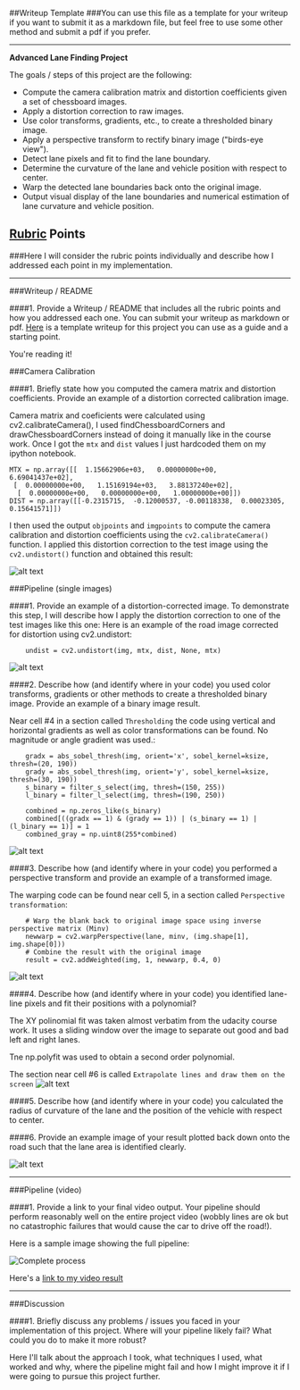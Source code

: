 ##Writeup Template
###You can use this file as a template for your writeup if you want to submit it as a markdown file, but feel free to use some other method and submit a pdf if you prefer.

---

**Advanced Lane Finding Project**

The goals / steps of this project are the following:

* Compute the camera calibration matrix and distortion coefficients given a set of chessboard images.
* Apply a distortion correction to raw images.
* Use color transforms, gradients, etc., to create a thresholded binary image.
* Apply a perspective transform to rectify binary image ("birds-eye view").
* Detect lane pixels and fit to find the lane boundary.
* Determine the curvature of the lane and vehicle position with respect to center.
* Warp the detected lane boundaries back onto the original image.
* Output visual display of the lane boundaries and numerical estimation of lane curvature and vehicle position.

[//]: # (Image References)

[image1]: ./camera_cal/calibration15.jpg "Distorted"
[image2]: ./undistort.jpg "Undistorted"
[image3]: ./road-undistorted.png "Road Transformed"
[image4]: ./road-binary.png "Binary Example"
[image5]: ./road-region.png "Region of interest"
[image6]: ./road-perspective.png "Road perspective"
[image7]: ./road-polifit.png "Fitted curves"
[image8]: ./road-output.png "Output"
[image9]: ./road-process.png "Complete process"
[video1]: ./result.mp4 "Video"

## [Rubric](https://review.udacity.com/#!/rubrics/571/view) Points
###Here I will consider the rubric points individually and describe how I addressed each point in my implementation.  

---
###Writeup / README

####1. Provide a Writeup / README that includes all the rubric points and how you addressed each one.  You can submit your writeup as markdown or pdf.  [Here](https://github.com/udacity/CarND-Advanced-Lane-Lines/blob/master/writeup_template.md) is a template writeup for this project you can use as a guide and a starting point.  

You're reading it!

###Camera Calibration

####1. Briefly state how you computed the camera matrix and distortion coefficients. Provide an example of a distortion corrected calibration image.

Camera matrix and coeficients were calculated using cv2.calibrateCamera(), I used findChessboardCorners and drawChessboardCorners instead of doing it manually like in the course work. Once I got the `mtx` and `dist` values I just hardcoded them on my ipython notebook.

```
MTX = np.array([[  1.15662906e+03,   0.00000000e+00,   6.69041437e+02],
 [  0.00000000e+00,   1.15169194e+03,   3.88137240e+02],
  [  0.00000000e+00,   0.00000000e+00,   1.00000000e+00]])
DIST = np.array([[-0.2315715,  -0.12000537, -0.00118338,  0.00023305,  0.15641571]])
```

I then used the output `objpoints` and `imgpoints` to compute the camera calibration and distortion coefficients using the `cv2.calibrateCamera()` function.  I applied this distortion correction to the test image using the `cv2.undistort()` function and obtained this result: 

![alt text][image1]

###Pipeline (single images)

####1. Provide an example of a distortion-corrected image.
To demonstrate this step, I will describe how I apply the distortion correction to one of the test images like this one:
Here is an example of the road image corrected for distortion using cv2.undistort:

```
    undist = cv2.undistort(img, mtx, dist, None, mtx)
```

![alt text][image2]

####2. Describe how (and identify where in your code) you used color transforms, gradients or other methods to create a thresholded binary image.  Provide an example of a binary image result.

Near cell #4 in a section called `Thresholding` the code using vertical and horizontal gradients as well as color transformations can be found. No magnitude or angle gradient was used.:

```
    gradx = abs_sobel_thresh(img, orient='x', sobel_kernel=ksize, thresh=(20, 190))
    grady = abs_sobel_thresh(img, orient='y', sobel_kernel=ksize, thresh=(30, 190))
    s_binary = filter_s_select(img, thresh=(150, 255))
    l_binary = filter_l_select(img, thresh=(190, 250))
    
    combined = np.zeros_like(s_binary)
    combined[((gradx == 1) & (grady == 1)) | (s_binary == 1) | (l_binary == 1)] = 1
    combined_gray = np.uint8(255*combined)
```




![alt text][image3]

####3. Describe how (and identify where in your code) you performed a perspective transform and provide an example of a transformed image.

The warping code can be found near cell 5, in a section called `Perspective transformation`:

```
    # Warp the blank back to original image space using inverse perspective matrix (Minv)
    newwarp = cv2.warpPerspective(lane, minv, (img.shape[1], img.shape[0])) 
    # Combine the result with the original image
    result = cv2.addWeighted(img, 1, newwarp, 0.4, 0)
```

![alt text][image6]

####4. Describe how (and identify where in your code) you identified lane-line pixels and fit their positions with a polynomial?

The XY polinomial fit was taken almost verbatim from the udacity course work. It uses a sliding window over the image to separate out good and bad left and right lanes.

Tne np.polyfit was used to obtain a second order polynomial.

The section near cell #6 is called `Extrapolate lines and draw them on the screen`
![alt text][image7]

####5. Describe how (and identify where in your code) you calculated the radius of curvature of the lane and the position of the vehicle with respect to center.



####6. Provide an example image of your result plotted back down onto the road such that the lane area is identified clearly.



![alt text][image8]

---

###Pipeline (video)

####1. Provide a link to your final video output.  Your pipeline should perform reasonably well on the entire project video (wobbly lines are ok but no catastrophic failures that would cause the car to drive off the road!).

Here is a sample image showing the full pipeline:

![][image9]

Here's a [link to my video result](./result.mp4)

---

###Discussion

####1. Briefly discuss any problems / issues you faced in your implementation of this project.  Where will your pipeline likely fail?  What could you do to make it more robust?

Here I'll talk about the approach I took, what techniques I used, what worked and why, where the pipeline might fail and how I might improve it if I were going to pursue this project further.  

